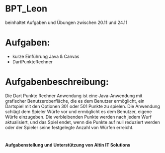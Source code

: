 # BPT_Leon
beinhaltet Aufgaben und Übungen zwischen 20.11 und 24.11

# Aufgaben:

- kurze Einführung Java & Canvas
- DartPunkteRechner

# Aufgabenbeschreibung:

Die Dart Punkte Rechner Anwendung ist eine Java-Anwendung mit grafischer Benutzeroberfläche,
die es dem Benutzer ermöglicht, ein Dartspiel mit den Optionen 301 oder 501 Punkte zu spielen.
Die Anwendung schlägt dem Spieler Würfe vor und ermöglicht es dem Benutzer, eigene Würfe einzugeben.
Die verbleibenden Punkte werden nach jedem Wurf aktualisiert, und das Spiel endet,
wenn die Punkte auf null reduziert werden oder der Spieler seine festgelegte Anzahl von Würfen erreicht.

# 

<b> Aufgabenstellung und Unterstützung von Altin IT Solutions </b>

